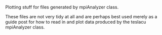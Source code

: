 Plotting stuff for files generated by mpiAnalyzer class.

These files are not very tidy at all and are perhaps best used merely as a guide post for how to read in and plot data produced by the teslacu mpiAnalyzer class.
